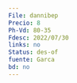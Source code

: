 ```yaml
---
File: dannibep
Precio: 8
Ph-Vd: 80-35
Fdesc: 2022/07/30
links: no
Status: des-of
fuente: Garca
bd: no
---
```


